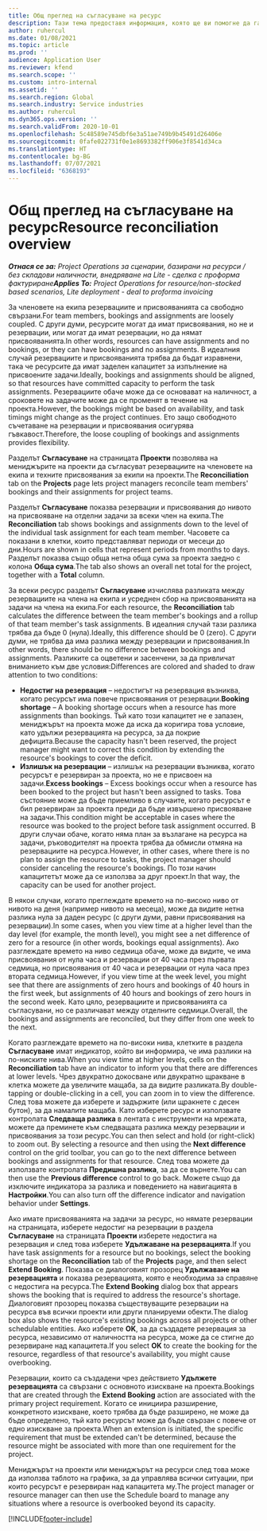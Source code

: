 ```yaml
---
title: Общ преглед на съгласуване на ресурс
description: Тази тема предоставя информация, която ще ви помогне да гарантирате, че резервирането на ресурси и заданията за проекти са изравнени.
author: ruhercul
ms.date: 01/08/2021
ms.topic: article
ms.prod: ''
audience: Application User
ms.reviewer: kfend
ms.search.scope: ''
ms.custom: intro-internal
ms.assetid: ''
ms.search.region: Global
ms.search.industry: Service industries
ms.author: ruhercul
ms.dyn365.ops.version: ''
ms.search.validFrom: 2020-10-01
ms.openlocfilehash: 5c48589e745dbf6e3a51ae749b9b45491d26406e
ms.sourcegitcommit: 0fafe022731f0e1e8693382ff906e3f8541d34ca
ms.translationtype: HT
ms.contentlocale: bg-BG
ms.lasthandoff: 07/07/2021
ms.locfileid: "6368193"
---
```

# <a name="resource-reconciliation-overview"></a><span data-ttu-id="6d3e5-103">Общ преглед на съгласуване на ресурс</span><span class="sxs-lookup"><span data-stu-id="6d3e5-103">Resource reconciliation overview</span></span>

<span data-ttu-id="6d3e5-104">_**Отнася се за:** Project Operations за сценарии, базирани на ресурси / без складови наличности, внедряване на Lite - сделка с проформа фактуриране_</span><span class="sxs-lookup"><span data-stu-id="6d3e5-104">_**Applies To:** Project Operations for resource/non-stocked based scenarios, Lite deployment - deal to proforma invoicing_</span></span>

<span data-ttu-id="6d3e5-105">За членовете на екипа резервациите и присвояванията са свободно свързани.</span><span class="sxs-lookup"><span data-stu-id="6d3e5-105">For team members, bookings and assignments are loosely coupled.</span></span> <span data-ttu-id="6d3e5-106">С други думи, ресурсите могат да имат присвоявания, но не и резервации, или могат да имат резервации, но да нямат присвояванията.</span><span class="sxs-lookup"><span data-stu-id="6d3e5-106">In other words, resources can have assignments and no bookings, or they can have bookings and no assignments.</span></span> <span data-ttu-id="6d3e5-107">В идеалния случай резервациите и присвояванията трябва да бъдат изравнени, така че ресурсите да имат заделен капацитет за изпълнение на присвоените задачи.</span><span class="sxs-lookup"><span data-stu-id="6d3e5-107">Ideally, bookings and assignments should be aligned, so that resources have committed capacity to perform the task assignments.</span></span> <span data-ttu-id="6d3e5-108">Резервациите обаче може да се основават на наличност, а сроковете на задачите може да се променят в течение на проекта.</span><span class="sxs-lookup"><span data-stu-id="6d3e5-108">However, the bookings might be based on availability, and task timings might change as the project continues.</span></span> <span data-ttu-id="6d3e5-109">Ето защо свободното съчетаване на резервации и присвоявания осигурява гъвкавост.</span><span class="sxs-lookup"><span data-stu-id="6d3e5-109">Therefore, the loose coupling of bookings and assignments provides flexibility.</span></span>

<span data-ttu-id="6d3e5-110">Разделът **Съгласуване** на страницата **Проекти** позволява на мениджърите на проекти да съгласуват резервациите на членовете на екипа и техните присвоявания за екипи на проекти.</span><span class="sxs-lookup"><span data-stu-id="6d3e5-110">The **Reconciliation** tab on the **Projects** page lets project managers reconcile team members' bookings and their assignments for project teams.</span></span>

<span data-ttu-id="6d3e5-111">Разделът **Съгласуване** показва резервации и присвоявания до нивото на присвояване на отделни задачи за всеки член на екипа.</span><span class="sxs-lookup"><span data-stu-id="6d3e5-111">The **Reconciliation** tab shows bookings and assignments down to the level of the individual task assignment for each team member.</span></span> <span data-ttu-id="6d3e5-112">Часовете са показани в клетки, които представляват периоди от месеци до дни.</span><span class="sxs-lookup"><span data-stu-id="6d3e5-112">Hours are shown in cells that represent periods from months to days.</span></span> <span data-ttu-id="6d3e5-113">Разделът показва също обща нетна обща сума за проекта заедно с колона **Обща сума**.</span><span class="sxs-lookup"><span data-stu-id="6d3e5-113">The tab also shows an overall net total for the project, together with a **Total** column.</span></span>

<span data-ttu-id="6d3e5-114">За всеки ресурс разделът **Съгласуване** изчислява разликата между резервациите на члена на екипа и усреднен сбор на присвояванията на задачи на члена на екипа.</span><span class="sxs-lookup"><span data-stu-id="6d3e5-114">For each resource, the **Reconciliation** tab calculates the difference between the team member's bookings and a rollup of that team member's task assignments.</span></span> <span data-ttu-id="6d3e5-115">В идеалния случай тази разлика трябва да бъде 0 (нула).</span><span class="sxs-lookup"><span data-stu-id="6d3e5-115">Ideally, this difference should be 0 (zero).</span></span> <span data-ttu-id="6d3e5-116">С други думи, не трябва да има разлика между резервации и присвоявания.</span><span class="sxs-lookup"><span data-stu-id="6d3e5-116">In other words, there should be no difference between bookings and assignments.</span></span> <span data-ttu-id="6d3e5-117">Разликите са оцветени и засенчени, за да привличат вниманието към две условия:</span><span class="sxs-lookup"><span data-stu-id="6d3e5-117">Differences are colored and shaded to draw attention to two conditions:</span></span>

- <span data-ttu-id="6d3e5-118">**Недостиг на резервация** – недостигът на резервация възниква, когато ресурсът има повече присвоявания от резервации.</span><span class="sxs-lookup"><span data-stu-id="6d3e5-118">**Booking shortage** – A booking shortage occurs when a resource has more assignments than bookings.</span></span> <span data-ttu-id="6d3e5-119">Тъй като този капацитет не е запазен, мениджърът на проекта може да иска да коригира това условие, като удължи резервацията на ресурса, за да покрие дефицита.</span><span class="sxs-lookup"><span data-stu-id="6d3e5-119">Because the capacity hasn't been reserved, the project manager might want to correct this condition by extending the resource's bookings to cover the deficit.</span></span>
- <span data-ttu-id="6d3e5-120">**Излишък на резервации** – излишък на резервации възниква, когато ресурсът е резервиран за проекта, но не е присвоен на задачи.</span><span class="sxs-lookup"><span data-stu-id="6d3e5-120">**Excess bookings** – Excess bookings occur when a resource has been booked to the project but hasn't been assigned to tasks.</span></span> <span data-ttu-id="6d3e5-121">Това състояние може да бъде приемливо в случаите, когато ресурсът е бил резервиран за проекта преди да бъде извършено присвояване на задачи.</span><span class="sxs-lookup"><span data-stu-id="6d3e5-121">This condition might be acceptable in cases where the resource was booked to the project before task assignment occurred.</span></span> <span data-ttu-id="6d3e5-122">В други случаи обаче, когато няма план за възлагане на ресурса на задачи, ръководителят на проекта трябва да обмисли отмяна на резервациите на ресурса.</span><span class="sxs-lookup"><span data-stu-id="6d3e5-122">However, in other cases, where there is no plan to assign the resource to tasks, the project manager should consider canceling the resource's bookings.</span></span> <span data-ttu-id="6d3e5-123">По този начин капацитетът може да се използва за друг проект.</span><span class="sxs-lookup"><span data-stu-id="6d3e5-123">In that way, the capacity can be used for another project.</span></span>

<span data-ttu-id="6d3e5-124">В някои случаи, когато преглеждате времето на по-високо ниво от нивото на деня (например нивото на месеца), може да видите нетна разлика нула за даден ресурс (с други думи, равни присвоявания на резервации).</span><span class="sxs-lookup"><span data-stu-id="6d3e5-124">In some cases, when you view time at a higher level than the day level (for example, the month level), you might see a net difference of zero for a resource (in other words, bookings equal assignments).</span></span> <span data-ttu-id="6d3e5-125">Ако разглеждате времето на ниво седмица обаче, може да видите, че има присвоявания от нула часа и резервации от 40 часа през първата седмица, но присвоявания от 40 часа и резервации от нула часа през втората седмица.</span><span class="sxs-lookup"><span data-stu-id="6d3e5-125">However, if you view time at the week level, you might see that there are assignments of zero hours and bookings of 40 hours in the first week, but assignments of 40 hours and bookings of zero hours in the second week.</span></span> <span data-ttu-id="6d3e5-126">Като цяло, резервациите и присвояванията са съгласувани, но се различават между отделните седмици.</span><span class="sxs-lookup"><span data-stu-id="6d3e5-126">Overall, the bookings and assignments are reconciled, but they differ from one week to the next.</span></span>

<span data-ttu-id="6d3e5-127">Когато разглеждате времето на по-високи нива, клетките в раздела **Съгласуване** имат индикатор, който ви информира, че има разлики на по-ниските нива.</span><span class="sxs-lookup"><span data-stu-id="6d3e5-127">When you view time at higher levels, cells on the **Reconciliation** tab have an indicator to inform you that there are differences at lower levels.</span></span> <span data-ttu-id="6d3e5-128">Чрез двукратно докосване или двукратно щракване в клетка можете да увеличите мащаба, за да видите разликата.</span><span class="sxs-lookup"><span data-stu-id="6d3e5-128">By double-tapping or double-clicking in a cell, you can zoom in to view the difference.</span></span> <span data-ttu-id="6d3e5-129">След това можете да изберете и задържите (или щракнете с десен бутон), за да намалите мащаба. Като изберете ресурс и използвате контролата **Следваща разлика** в лентата с инструменти на мрежата, можете да преминете към следващата разлика между резервации и присвоявания за този ресурс.</span><span class="sxs-lookup"><span data-stu-id="6d3e5-129">You can then select and hold (or right-click) to zoom out. By selecting a resource and then using the **Next difference** control on the grid toolbar, you can go to the next difference between bookings and assignments for that resource.</span></span> <span data-ttu-id="6d3e5-130">След това можете да използвате контролата **Предишна разлика**, за да се върнете.</span><span class="sxs-lookup"><span data-stu-id="6d3e5-130">You can then use the **Previous difference** control to go back.</span></span> <span data-ttu-id="6d3e5-131">Можете също да изключите индикатора за разлика и поведението на навигацията в **Настройки**.</span><span class="sxs-lookup"><span data-stu-id="6d3e5-131">You can also turn off the difference indicator and navigation behavior under **Settings**.</span></span>

<span data-ttu-id="6d3e5-132">Ако имате присвояванията на задачи за ресурс, но нямате резервации на страницата, изберете недостиг на резервации в раздела **Съгласуване** на страницата **Проекти** изберете недостига на резервация и след това изберете **Удължаване на резервацията**.</span><span class="sxs-lookup"><span data-stu-id="6d3e5-132">If you have task assignments for a resource but no bookings, select the booking shortage on the **Reconciliation** tab of the **Projects** page, and then select **Extend Booking**.</span></span> <span data-ttu-id="6d3e5-133">Показва се диалоговият прозорец **Удължаване на резервацията** и показва резервацията, която е необходима за справяне с недостига на ресурса.</span><span class="sxs-lookup"><span data-stu-id="6d3e5-133">The **Extend Booking** dialog box that appears shows the booking that is required to address the resource's shortage.</span></span> <span data-ttu-id="6d3e5-134">Диалоговият прозорец показва съществуващите резервации на ресурса във всички проекти или други планируеми обекти.</span><span class="sxs-lookup"><span data-stu-id="6d3e5-134">The dialog box also shows the resource's existing bookings across all projects or other schedulable entities.</span></span> <span data-ttu-id="6d3e5-135">Ако изберете **OK**, за да създадете резервация за ресурса, независимо от наличността на ресурса, може да се стигне до резервиране над капацитета.</span><span class="sxs-lookup"><span data-stu-id="6d3e5-135">If you select **OK** to create the booking for the resource, regardless of that resource's availability, you might cause overbooking.</span></span>

<span data-ttu-id="6d3e5-136">Резервации, които са създадени чрез действието **Удължете резервацията** са свързани с основното изискване на проекта.</span><span class="sxs-lookup"><span data-stu-id="6d3e5-136">Bookings that are created through the **Extend Booking** action are associated with the primary project requirement.</span></span> <span data-ttu-id="6d3e5-137">Когато се инициира разширение, конкретното изискване, което трябва да бъде разширено, не може да бъде определено, тъй като ресурсът може да бъде свързан с повече от едно изискване за проекта.</span><span class="sxs-lookup"><span data-stu-id="6d3e5-137">When an extension is initiated, the specific requirement that must be extended can't be determined, because the resource might be associated with more than one requirement for the project.</span></span>

<span data-ttu-id="6d3e5-138">Мениджърът на проекти или мениджърът на ресурси след това може да използва таблото на графика, за да управлява всички ситуации, при които ресурсът е резервиран над капацитета му.</span><span class="sxs-lookup"><span data-stu-id="6d3e5-138">The project manager or resource manager can then use the Schedule board to manage any situations where a resource is overbooked beyond its capacity.</span></span>


[!INCLUDE[footer-include](../includes/footer-banner.md)]